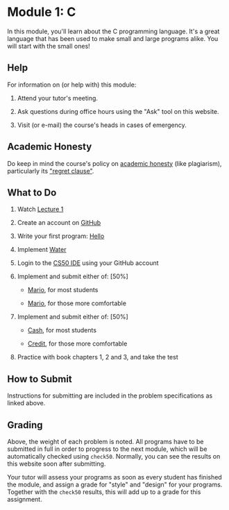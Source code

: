 # Module 1: C

In this module, you'll learn about the C programming language. It's a great language that has been used to make small and large programs alike. You will start with the small ones!


## Help

For information on (or help with) this module:

1. Attend your tutor's meeting.

2. Ask questions during office hours using the "Ask" tool on this website.

3. Visit (or e-mail) the course's heads in cases of emergency.


## Academic Honesty

Do keep in mind the course's policy on [academic honesty](/syllabus#academic_honesty) (like plagiarism), particularly its ["regret clause"](/syllabus#regret).


## What to Do

1. Watch [Lecture 1](/lectures/lecture-1)

1. Create an account on [GitHub](https://github.com/join)

2. Write your first program: [Hello](https://lab.cs50.io/cs50/labs/2019/x/hello/)

3. Implement [Water](/problems/water)

3. Login to the [CS50 IDE](https://ide.cs50.io/) using your GitHub account

4. Implement and submit either of: [50%]

    - [Mario](/problems/mario-less), for most students

    - [Mario](/problems/mario-more), for those more comfortable

5. Implement and submit either of: [50%]

    - [Cash](/problems/cash), for most students

    - [Credit](/problems/credit), for those more comfortable

6. Practice with book chapters 1, 2 and 3, and take the test


## How to Submit

Instructions for submitting are included in the problem specifications as linked above.


## Grading

Above, the weight of each problem is noted. All programs have to be submitted in full in order to progress to the next module, which will be automatically checked using `check50`. Normally, you can see the results on this website soon after submitting.

Your tutor will assess your programs as soon as every student has finished the module, and assign a grade for "style" and "design" for your programs. Together with the `check50` results, this will add up to a grade for this assignment.

